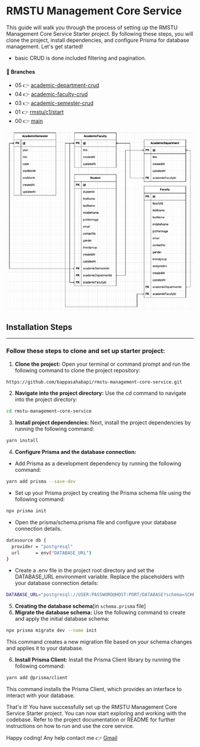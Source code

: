 # RMSTU Management Core Service
This guide will walk you through the process of setting up the RMSTU Management Core Service Starter project. By following these steps, you will clone the project, install dependencies, and configure Prisma for database management. Let's get started!

-    basic CRUD is done included filtering and pagination.



#### 🪸 Branches


-   05 👉 [academic-department-crud](https://github.com/bappasahabapi/rmstu-management-core-service/commits/rmstu/c1/04/academic-department-crud)
-   04 👉 [academic-faculty-crud](https://github.com/bappasahabapi/rmstu-management-core-service/commits/rmstu/c1/04/academic-faculty-crud)
-   03 👉 [academic-semester-crud](https://github.com/bappasahabapi/rmstu-management-core-service/tree/rmstu/c1/03/academic-semester-crud)
-   01 👉 [rmstu/c1/start](https://github.com/bappasahabapi/rmstu-management-core-service/tree/rmstu/c1/start)
-   00 👉 [main](https://github.com/bappasahabapi/rmstu-management-core-service.git)



![My Image](er-diagram.png)







## Installation Steps
---
### Follow these steps to clone and set up starter project:

1. **Clone the project:** Open your terminal or command prompt and run the following command to clone the project repository:

```bash
https://github.com/bappasahabapi/rmstu-management-core-service.git
```

2. **Navigate into the project directory:**  Use the cd command to navigate into the project directory:

```bash
cd rmstu-management-core-service
```

3. **Install project dependencies:** Next, install the project dependencies by running the following command:

```bash
yarn install
```

4. **Configure Prisma and the database connection:**

- Add Prisma as a development dependency by running the following command:
```bash
yarn add prisma --save-dev
```

- Set up your Prisma project by creating the Prisma schema file using the following command:
```bash
npx prisma init
```

- Open the prisma/schema.prisma file and configure your database connection details.

```bash
datasource db {
  provider = "postgresql"
  url      = env("DATABASE_URL")
}
```

- Create a .env file in the project root directory and set the DATABASE_URL environment variable. Replace the placeholders with your database connection details:
```bash
DATABASE_URL="postgresql://USER:PASSWORD@HOST:PORT/DATABASE?schema=SCHEMA"
```

5. **Creating the database schema**[in `schema.prisma` file]
1. **Migrate the database schema:** Use the following command to create and apply the initial database schema:

```bash
npx prisma migrate dev --name init
```
This command creates a new migration file based on your schema changes and applies it to your database.

6. **Install Prisma Client:** Install the Prisma Client library by running the following command:
```bash
yarn add @prisma/client
```

This command installs the Prisma Client, which provides an interface to interact with your database.

That's it! You have successfully set up the RMSTU Management Core Service Starter project. You can now start exploring and working with the codebase. Refer to the project documentation or README for further instructions on how to run and use the core service.

Happy coding!
Any help contact me 👉 [Gmail](bappasaha161@gmail.com)